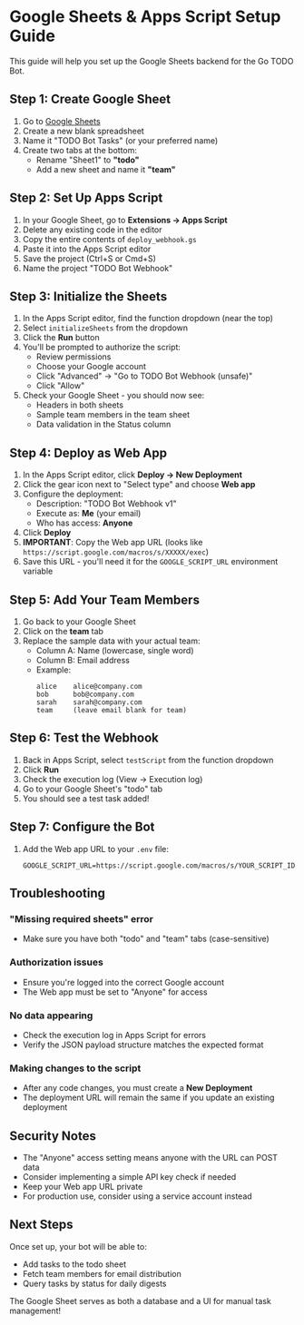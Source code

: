 # Google Sheets & Apps Script Setup Guide

This guide will help you set up the Google Sheets backend for the Go TODO Bot.

## Step 1: Create Google Sheet

1. Go to [Google Sheets](https://sheets.google.com)
2. Create a new blank spreadsheet
3. Name it "TODO Bot Tasks" (or your preferred name)
4. Create two tabs at the bottom:
   - Rename "Sheet1" to **"todo"**
   - Add a new sheet and name it **"team"**

## Step 2: Set Up Apps Script

1. In your Google Sheet, go to **Extensions → Apps Script**
2. Delete any existing code in the editor
3. Copy the entire contents of `deploy_webhook.gs`
4. Paste it into the Apps Script editor
5. Save the project (Ctrl+S or Cmd+S)
6. Name the project "TODO Bot Webhook"

## Step 3: Initialize the Sheets

1. In the Apps Script editor, find the function dropdown (near the top)
2. Select `initializeSheets` from the dropdown
3. Click the **Run** button
4. You'll be prompted to authorize the script:
   - Review permissions
   - Choose your Google account
   - Click "Advanced" → "Go to TODO Bot Webhook (unsafe)"
   - Click "Allow"
5. Check your Google Sheet - you should now see:
   - Headers in both sheets
   - Sample team members in the team sheet
   - Data validation in the Status column

## Step 4: Deploy as Web App

1. In the Apps Script editor, click **Deploy → New Deployment**
2. Click the gear icon next to "Select type" and choose **Web app**
3. Configure the deployment:
   - Description: "TODO Bot Webhook v1"
   - Execute as: **Me** (your email)
   - Who has access: **Anyone**
4. Click **Deploy**
5. **IMPORTANT**: Copy the Web app URL (looks like `https://script.google.com/macros/s/XXXXX/exec`)
6. Save this URL - you'll need it for the `GOOGLE_SCRIPT_URL` environment variable

## Step 5: Add Your Team Members

1. Go back to your Google Sheet
2. Click on the **team** tab
3. Replace the sample data with your actual team:
   - Column A: Name (lowercase, single word)
   - Column B: Email address
   - Example:
     ```
     alice    alice@company.com
     bob      bob@company.com
     sarah    sarah@company.com
     team     (leave email blank for team)
     ```

## Step 6: Test the Webhook

1. Back in Apps Script, select `testScript` from the function dropdown
2. Click **Run**
3. Check the execution log (View → Execution log)
4. Go to your Google Sheet's "todo" tab
5. You should see a test task added!

## Step 7: Configure the Bot

1. Add the Web app URL to your `.env` file:
   ```
   GOOGLE_SCRIPT_URL=https://script.google.com/macros/s/YOUR_SCRIPT_ID/exec
   ```

## Troubleshooting

### "Missing required sheets" error
- Make sure you have both "todo" and "team" tabs (case-sensitive)

### Authorization issues
- Ensure you're logged into the correct Google account
- The Web app must be set to "Anyone" for access

### No data appearing
- Check the execution log in Apps Script for errors
- Verify the JSON payload structure matches the expected format

### Making changes to the script
- After any code changes, you must create a **New Deployment**
- The deployment URL will remain the same if you update an existing deployment

## Security Notes

- The "Anyone" access setting means anyone with the URL can POST data
- Consider implementing a simple API key check if needed
- Keep your Web app URL private
- For production use, consider using a service account instead

## Next Steps

Once set up, your bot will be able to:
- Add tasks to the todo sheet
- Fetch team members for email distribution
- Query tasks by status for daily digests

The Google Sheet serves as both a database and a UI for manual task management! 